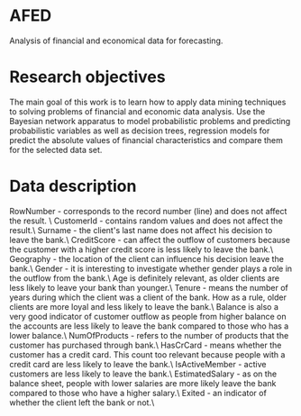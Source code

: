 # AFED
Analysis of financial and economical data for forecasting.

# Research objectives
The main goal of this work is to learn how to apply data mining techniques to
solving problems of financial and economic data analysis.
Use the Bayesian network apparatus to model probabilistic problems and
predicting probabilistic variables as well as decision trees, regression models for
predict the absolute values of financial characteristics and compare them for
the selected data set. 

# Data description
RowNumber - corresponds to the record number (line) and does not affect the result. \\
CustomerId - contains random values and does not affect the result.\\
Surname - the client's last name does not affect his decision to leave the bank.\\
CreditScore - can affect the outflow of customers because the customer with a higher
credit score is less likely to leave the bank.\\
Geography - the location of the client can influence his decision
leave the bank.\\
Gender - it is interesting to investigate whether gender plays a role in the outflow from the bank.\\
Age is definitely relevant, as older clients are less likely to leave
your bank than younger.\\
Tenure - means the number of years during which the client was a client of the bank. How
as a rule, older clients are more loyal and less likely to leave the bank.\\
Balance is also a very good indicator of customer outflow as people from
higher balance on the accounts are less likely to leave the bank compared to those who
has a lower balance.\\
NumOfProducts - refers to the number of products that the customer has purchased through
bank.\\
HasCrCard - means whether the customer has a credit card. This count too
relevant because people with a credit card are less likely to leave the bank.\\
IsActiveMember - active customers are less likely to leave the bank.\\
EstimatedSalary - as on the balance sheet, people with lower salaries are more likely
leave the bank compared to those who have a higher salary.\\
Exited - an indicator of whether the client left the bank or not.\\
